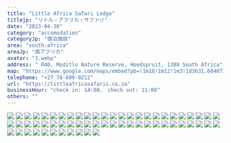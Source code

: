 ```yaml
---
title: "Little Africa Safari Lodge"
titlejp: "リトル・アフリカ・サファリ"
date: "2023-04-30"
category: "accomodation"
categoryJp: "宿泊施設"
area: "south-africa"
areaJp: "南アフリカ"
avator: "1.webp"
address: " R40, Moditlo Nature Reserve, Hoedspruit, 1380 South Africa"
map: "https://www.google.com/maps/embed?pb=!1m18!1m12!1m3!1d3631.604071479787!2d31.001947009908847!3d-24.464518278098858!2m3!1f0!2f0!3f0!3m2!1i1024!2i768!4f13.1!3m3!1m2!1s0x1ec2fc584c461057%3A0x7b7617b5321f74e!2sLittle%20Africa%20Safari%20Lodge!5e0!3m2!1sja!2sjp!4v1686993775764!5m2!1sja!2sjp"
telephone: "+27 78-609-0212"
url: "https://littleafricasafaris.co.za"
businessHour: "check in: 14:00、 check out: 11:00"
others: ""
---
```


![](../images/posts/16/1.webp)
![](../images/posts/16/2.webp)
![](../images/posts/16/3.webp)
![](../images/posts/16/4.webp)
![](../images/posts/16/5.webp)
![](../images/posts/16/6.webp)
![](../images/posts/16/7.webp)
![](../images/posts/16/8.webp)
![](../images/posts/16/9.webp)
![](../images/posts/16/10.webp)
![](../images/posts/16/11.webp)
![](../images/posts/16/12.webp)
![](../images/posts/16/13.webp)
![](../images/posts/16/14.webp)
![](../images/posts/16/15.webp)
![](../images/posts/16/16.webp)
![](../images/posts/16/17.webp)
![](../images/posts/16/18.webp)
![](../images/posts/16/19.webp)
![](../images/posts/16/20.webp)
![](../images/posts/16/21.webp)
![](../images/posts/16/22.webp)
![](../images/posts/16/23.webp)
![](../images/posts/16/24.webp)
![](../images/posts/16/25.webp)
![](../images/posts/16/26.webp)
![](../images/posts/16/27.webp)
![](../images/posts/16/28.webp)
![](../images/posts/16/29.webp)
![](../images/posts/16/30.webp)
![](../images/posts/16/31.webp)
![](../images/posts/16/32.webp)
![](../images/posts/16/33.webp)
![](../images/posts/16/34.webp)
![](../images/posts/16/35.webp)
![](../images/posts/16/36.webp)
![](../images/posts/16/37.webp)
![](../images/posts/16/38.webp)
![](../images/posts/16/39.webp)
![](../images/posts/16/40.webp)
![](../images/posts/16/41.webp)
![](../images/posts/16/42.webp)
![](../images/posts/16/43.webp)
![](../images/posts/16/44.webp)
![](../images/posts/16/45.webp)
![](../images/posts/16/46.webp)
![](../images/posts/16/47.webp)
![](../images/posts/16/48.webp)
![](../images/posts/16/49.webp)
![](../images/posts/16/50.webp)
![](../images/posts/16/51.webp)
![](../images/posts/16/52.webp)
![](../images/posts/16/53.webp)
![](../images/posts/16/54.webp)
![](../images/posts/16/55.webp)
![](../images/posts/16/56.webp)
![](../images/posts/16/57.webp)
![](../images/posts/16/58.webp)
![](../images/posts/16/59.webp)
![](../images/posts/16/60.webp)
![](../images/posts/16/61.webp)
